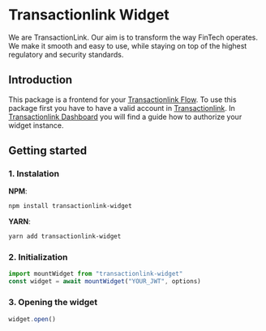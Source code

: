 # Transactionlink Widget
We are TransactionLink.
Our aim is to transform the way FinTech operates. We make it smooth and easy to use, while staying on top of the highest regulatory and security standards.

## Introduction
This package is a frontend for your [Transactionlink Flow](https://docs.transactionlink.io/docs/workflows). To use this package first you have to have a valid account in [Transactionlink](https://www.transactionlink.io/). In [Transactionlink Dashboard](https://dashboard.transactionlink.io/) you will find a guide how to authorize your widget instance.


## Getting started
### 1. Instalation
**NPM**:
```BASH
npm install transactionlink-widget
```
**YARN**:
```BASH
yarn add transactionlink-widget
```

### 2. Initialization
```js
import mountWidget from "transactionlink-widget"
const widget = await mountWidget("YOUR_JWT", options)
```

### 3. Opening the widget
```js
widget.open()
```

